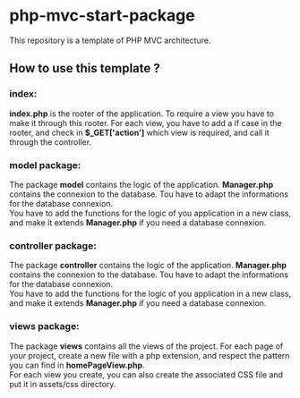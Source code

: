 # php-mvc-start-package

This repository is a template of PHP MVC architecture.

<h2>How to use this template ?</h2>

<h3>index: </h3>
<b>index.php</b> is the rooter of the application. To require a view you have to make it through this rooter. For each view, you have to add 
a if case in the rooter, and check in <b>$_GET['action']</b> which view is required, and call it through the controller.
</br>

<h3>model package: </h3>
The package <b>model</b> contains the logic of the application. <b>Manager.php</b> contains the connexion to the database.
Tou have to adapt the informations for the database connexion.</br>
You have to add the functions for the logic of you application in a new class, and make it extends <b>Manager.php</b> if you need a database connexion.
</br>

<h3>controller package: </h3>
The package <b>controller</b> contains the logic of the application. <b>Manager.php</b> contains the connexion to the database.
Tou have to adapt the informations for the database connexion.</br>
You have to add the functions for the logic of you application in a new class, and make it extends <b>Manager.php</b> if you need a database connexion.
</br>

<h3>views package: </h3>
The package <b>views</b> contains all the views of the project. For each page of your project, create a new
file with a php extension, and respect the pattern you can find in <b>homePageView.php</b>.</br>
For each view you create, you can also create the associated CSS file and put it in assets/css directory.
</br>
